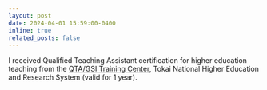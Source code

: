 ```yaml
---
layout: post
date: 2024-04-01 15:59:00-0400
inline: true
related_posts: false
---
```


I received Qualified Teaching Assistant certification for higher education teaching from the [QTA/GSI Training Center](https://ac.thers.ac.jp/qgc/), Tokai National Higher Education and Research System (valid for 1 year).
